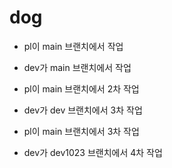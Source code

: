 # dog

- pl이 main 브랜치에서 작업
- dev가 main 브랜치에서 작업
- pl이 main 브랜치에서 2차 작업
- dev가 dev 브랜치에서 3차 작업
- pl이 main 브랜치에서 3차 작업

- dev가 dev1023 브랜치에서 4차 작업
